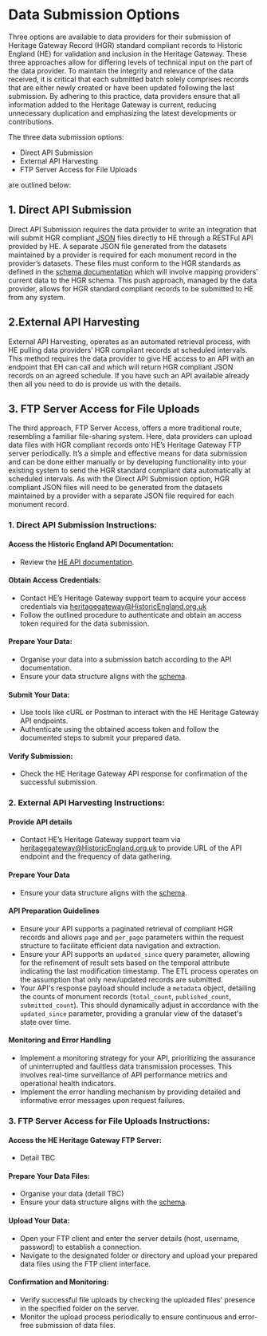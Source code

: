 # Data Submission Options

Three options are available to data providers for their submission of Heritage Gateway Record (HGR) standard compliant records to Historic England (HE) for validation and inclusion in the Heritage Gateway. These three approaches allow for differing levels of technical input on the part of the data provider. To maintain the integrity and relevance of the data received, it is critical that each submitted batch solely comprises records that are either newly created or have been updated following the last submission. By adhering to this practice, data providers ensure that all information added to the Heritage Gateway is current, reducing unnecessary duplication and emphasizing the latest developments or contributions.

The three data submission options:

- Direct API Submission
- External API Harvesting
- FTP Server Access for File Uploads

are outlined below:

## 1. Direct API Submission

Direct API Submission requires the data provider to write an integration that will submit HGR compliant [JSON](https://www.json.org/json-en.html) files directly to HE through a RESTFul API provided by HE. A separate JSON file generated from the datasets maintained by a provider is required for each monument record in the provider’s datasets. These files must conform to the HGR standards as defined in the [schema documentation](HGRSchemaDocumentation.md) which will involve mapping providers’ current data to the HGR schema. This push approach, managed by the data provider, allows for HGR standard compliant records to be submitted to HE from any system.

## 2.External API Harvesting

External API Harvesting, operates as an automated retrieval process, with HE pulling data providers’ HGR compliant records at scheduled intervals. This method requires the data provider to give HE access to an API with an endpoint that EH can call and which will return HGR compliant JSON records on an agreed schedule. If you have such an API available already then all you need to do is provide us with the details.

## 3. FTP Server Access for File Uploads

The third approach, FTP Server Access, offers a more traditional route, resembling a familiar file-sharing system. Here, data providers can upload data files with HGR compliant records onto HE’s Heritage Gateway FTP server periodically. It’s a simple and effective means for data submission and can be done either manually or by developing functionality into your existing system to send the HGR standard compliant data automatically at scheduled intervals. As with the Direct API Submission option, HGR compliant JSON files will need to be generated from the datasets maintained by a provider with a separate JSON file required for each monument record.

### 1. Direct API Submission Instructions:

#### Access the Historic England API Documentation:
+	Review the [HE API documentation](DirectAPISubmissionDocumentation.md).

#### Obtain Access Credentials:
+	Contact HE’s Heritage Gateway support team to acquire your access credentials via heritagegateway@HistoricEngland.org.uk 
+	Follow the outlined procedure to authenticate and obtain an access token required for the data submission.

#### Prepare Your Data:
+	Organise your data into a submission batch according to the API documentation.
+	Ensure your data structure aligns with the [schema](HGRSchemaDocumentation.md).

#### Submit Your Data:
+	Use tools like cURL or Postman to interact with the HE Heritage Gateway API endpoints.
+	Authenticate using the obtained access token and follow the documented steps to submit your prepared data.

#### Verify Submission:
+	Check the HE Heritage Gateway API response for confirmation of the successful submission.

### 2. External API Harvesting Instructions:

#### Provide API details
+ Contact HE’s Heritage Gateway support team via heritagegateway@HistoricEngland.org.uk to provide URL of the API endpoint and the frequency of data gathering.

#### Prepare Your Data
+ Ensure your data structure aligns with the [schema](HGRSchemaDocumentation.md).

#### API Preparation Guidelines
+ Ensure your API supports a paginated retrieval of compliant HGR records and allows `page` and `per_page` parameters within the request structure to facilitate efficient data navigation and extraction.
+ Ensure your API supports an `updated_since` query parameter, allowing for the refinement of result sets based on the temporal attribute indicating the last modification timestamp. The ETL process operates on the assumption that only new/updated records are submitted.
+ Your API's response payload should include a `metadata` object, detailing the counts of monument records (`total_count`, `published_count`, `submitted_count`). This should dynamically adjust in accordance with the `updated_since` parameter, providing a granular view of the dataset's state over time.

#### Monitoring and Error Handling
+ Implement a monitoring strategy for your API, prioritizing the assurance of uninterrupted and faultless data transmission processes. This involves real-time surveillance of API performance metrics and operational health indicators.
+ Implement the error handling mechanism by providing detailed and informative error messages upon request failures.

### 3. FTP Server Access for File Uploads Instructions:

#### Access the HE Heritage Gateway FTP Server:
+	Detail TBC

#### Prepare Your Data Files:
+	Organise your data (detail TBC)
+	Ensure your data structure aligns with the [schema](HGRSchemaDocumentation.md).

#### Upload Your Data:
+	Open your FTP client and enter the server details (host, username, password) to establish a connection.
+	Navigate to the designated folder or directory and upload your prepared data files using the FTP client interface.

#### Confirmation and Monitoring:
+	Verify successful file uploads by checking the uploaded files' presence in the specified folder on the server.
+	Monitor the upload process periodically to ensure continuous and error-free submission of data files.
